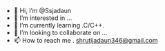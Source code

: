- 👋 Hi, I’m @Ssjadaun
- 👀 I’m interested in ...
- 🌱 I’m currently learning .C/C++.
- 💞️ I’m looking to collaborate on ...
- 📫 How to reach me . shrutijadaun346@gmail.com

<!---
Ssjadaun/Ssjadaun is a ✨ special ✨ repository because its `README.md` (this file) appears on your GitHub profile.
You can click the Preview link to take a look at your changes.
--->

